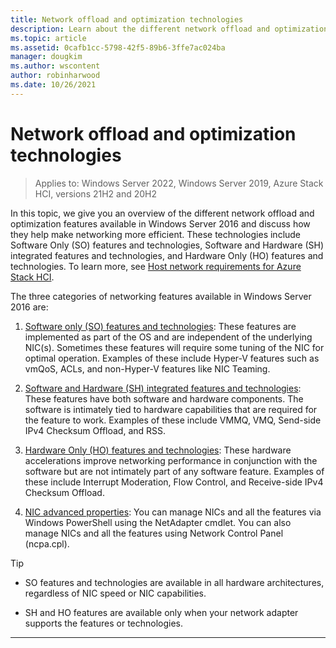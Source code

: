 ```yaml
---
title: Network offload and optimization technologies
description: Learn about the different network offload and optimization features available in Windows Server 2016 and discuss how they help make networking more efficient.
ms.topic: article
ms.assetid: 0cafb1cc-5798-42f5-89b6-3ffe7ac024ba
manager: dougkim
ms.author: wscontent
author: robinharwood
ms.date: 10/26/2021
---
```


# Network offload and optimization technologies

>Applies to: Windows Server 2022, Windows Server 2019, Azure Stack HCI, versions 21H2 and 20H2

In this topic, we give you an overview of the different network offload and optimization features available in Windows Server 2016 and discuss how they help make networking more efficient. These technologies include Software Only (SO) features and technologies, Software and Hardware (SH) integrated features and technologies, and Hardware Only (HO) features and technologies. To learn more, see [Host network requirements for Azure Stack HCI](/azure-stack/hci/concepts/host-network-requirements).

The three categories of networking features available in Windows Server 2016 are:

1.  [Software only (SO) features and technologies](hpn-software-only-features.md): These features are implemented as part of the OS and are independent of the underlying NIC(s). Sometimes these features will require some tuning of the NIC for optimal operation. Examples of these include Hyper-V features such as vmQoS, ACLs, and non-Hyper-V features like NIC Teaming.

2.  [Software and Hardware (SH) integrated features and technologies](hpn-software-hardware-features.md): These features have both software and hardware components. The software is intimately tied to hardware capabilities that are required for the feature to work. Examples of these include VMMQ, VMQ, Send-side IPv4 Checksum Offload, and RSS.

3.  [Hardware Only (HO) features and technologies](hpn-hardware-only-features.md): These hardware accelerations improve networking performance in conjunction with the software but are not intimately part of any software feature. Examples of these include Interrupt Moderation, Flow Control, and Receive-side IPv4 Checksum Offload.

4. [NIC advanced properties](hpn-nic-advanced-properties.md): You can manage NICs and all the features via Windows PowerShell using the NetAdapter cmdlet.  You can also manage NICs and all the features using Network Control Panel (ncpa.cpl).

>[!TIP]
>- SO features and technologies are available in all hardware architectures, regardless of NIC speed or NIC capabilities.
>
>- SH and HO features are available only when your network adapter supports the features or technologies.

---
